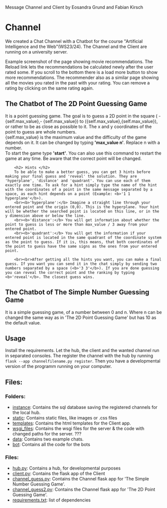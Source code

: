 Message Channel and Client by Eosandra Grund and Fabian Kirsch

# Channel
We created a Chat Channel with a Chatbot for the course "Artificial Intelligence and the Web"(WS23/24). The Channel and the Client are running on a university server. 

Example screenshot of the page showing movie recommendations. The Reload link lets the recommendations be calculated newly after the user rated some. If you scroll to the bottom there is a load more button to show more recommendations. 
The recommender also as a similar page showing all the movies you rated in the past with your rating. You can remove a rating by clicking on the same rating again. 

## The Chatbot of The 2D Point Guessing Game
It is a point guessing game. The goal is to guess a 2D point in the square ( - {self.max_value},- {self.max_value})  to ({self.max_value},{self.max_value}), or rather to be as close as possible to it. The x and y coordinates of the point to guess are whole numbers.
        <br>{self.max_value} is the maximum value and the difficulty of the game depends on it. It can be changed by typing <b>'max_value n'</b>. Replace n with a number.
        <br>To start the game type <b>'start'</b>. You can also use this command to restart the game at any time. Be aware that the correct point will be changed. 

        <h2> Hints </h2>
        To be able to make a better guess, you can get 3 hints before making your final guess and 'reveal' the solution. They are 'hyperplane', 'distance' and 'quadrant'. You can use each of them exactly one time. To ask for a hint simply type the name of the hint with the coordinates of a point in the same message separated by a space, as each hint depends on a point (Example: <b>'1 1 hyperplane'</b>).
        <br><b>'hyperplane':</b> Imagine a straight line through your entered point and the origin (0,0). This is the hyperplane. Your hint will be whether the searched point is located on this line, or in the y dimension above or below the line. 
        <br><b>'distance':</b> You will get information about whether the point to guess is less or more than max_value / 3 away from your entered point. 
        <br><b>'quadrant':</b> You will get the information if your entered point is located in the same quadrant of the coordinate system as the point to guess. If it is, this means, that both coordinates of the point to guess have the same signs as the ones from your entered point. 
        
        <br><br>After getting all the hints you want, you can make a final guess. If you want you can send it in the chat simply by sending two numbers separated by a space (<b>'3 3'</b>). If you are done guessing you can reveal the correct point and the ranking by typing <b>'reveal'</b>. The closest guess wins. 


##  The Chatbot of The Simple Number Guessing Game
It is a simple guessing game, of a number between 0 and n. Where n can be changed the same way as in 'The 2D Point Guessing Game' but has 10 as the default value. 


## Usage
Install the requirements. Let the hub, the client and the wanted channel run in separated consoles. The register the channel with the hub by running ```flask --app channelfilename.py register```. Then you have a developmental version of the programm running on your computer. 

## Files: 
### Folders:
* [instance](instance): Contains the sql database saving the registered channels for the local hub. 
* [static](static): Contains static files, like images or .css files
* [templates](templates): Contains the html templates for the Client app. 
* [wsgi_files](wsgi_files): Contains the wsgi files for the server & the code with changed paths for the server. ???
* [data](data): Contains two example chats. 
* [bot](bot): Contains all the code for the bots

### Files:
* [hub.py](hub.py): Contains a hub, for developmental purposes
* [client.py](client.py): Contains the flask app of the Client
* [channel_guess.py](channel_guess.py): Contains the Channel flask app for 'The Simple Number Guessing Game'.
* [channel_guess2.py](channel_guess2.py): Contains the Channel flask app for 'The 2D Point Guessing Game'.
* [requirements.txt](requirements.txt): list of dependencies